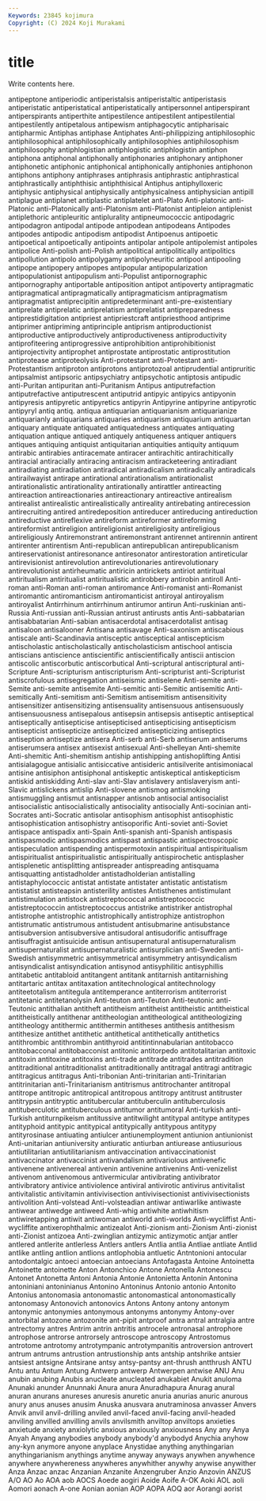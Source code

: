 ```yaml
---
Keywords: 23845 kojimura
Copyright: (C) 2024 Koji Murakami
---
```


# title

Write contents here.




antipeptone antiperiodic antiperistalsis antiperistaltic antiperistasis antiperistatic antiperistatical antiperistatically antipersonnel antiperspirant
antiperspirants antiperthite antipestilence antipestilent antipestilential antipestilently antipetalous antipewism antiphagocytic antipharisaic
antipharmic Antiphas antiphase Antiphates Anti-philippizing antiphilosophic antiphilosophical antiphilosophically antiphilosophies antiphilosophism
antiphilosophy antiphlogistian antiphlogistic antiphlogistin antiphon antiphona antiphonal antiphonally antiphonaries antiphonary
antiphoner antiphonetic antiphonic antiphonical antiphonically antiphonies antiphonon antiphons antiphony antiphrases
antiphrasis antiphrastic antiphrastical antiphrastically antiphthisic antiphthisical Antiphus antiphylloxeric antiphysic antiphysical
antiphysically antiphysicalness antiphysician antipill antiplague antiplanet antiplastic antiplatelet anti-Plato Anti-platonic
anti-Platonic anti-Platonically anti-Platonism anti-Platonist antipleion antiplenist antiplethoric antipleuritic antiplurality antipneumococcic
antipodagric antipodagron antipodal antipode antipodean antipodeans Antipodes antipodes antipodic antipodism
antipodist Antipoenus antipoetic antipoetical antipoetically antipoints antipolar antipole antipolemist antipoles
antipolice Anti-polish anti-Polish antipolitical antipolitically antipolitics antipollution antipolo antipolygamy antipolyneuritic
antipool antipooling antipope antipopery antipopes antipopular antipopularization antipopulationist antipopulism anti-Populist
antipornographic antipornography antiportable antiposition antipot antipoverty antipragmatic antipragmatical antipragmatically antipragmaticism
antipragmatism antipragmatist antiprecipitin antipredeterminant anti-pre-existentiary antiprelate antiprelatic antiprelatism antiprelatist antipreparedness
antiprestidigitation antipriest antipriestcraft antipriesthood antiprime antiprimer antipriming antiprinciple antiprism antiproductionist
antiproductive antiproductively antiproductiveness antiproductivity antiprofiteering antiprogressive antiprohibition antiprohibitionist antiprojectivity antiprophet
antiprostate antiprostatic antiprostitution antiprotease antiproteolysis Anti-protestant anti-Protestant anti-Protestantism antiproton antiprotons
antiprotozoal antiprudential antipruritic antipsalmist antipsoric antipsychiatry antipsychotic antiptosis antipudic anti-Puritan
antipuritan anti-Puritanism Antipus antiputrefaction antiputrefactive antiputrescent antiputrid antipyic antipyics antipyonin
antipyresis antipyretic antipyretics antipyrin Antipyrine antipyrine antipyrotic antipyryl antiq antiq.
antiqua antiquarian antiquarianism antiquarianize antiquarianly antiquarians antiquaries antiquarism antiquarium antiquartan
antiquary antiquate antiquated antiquatedness antiquates antiquating antiquation antique antiqued antiquely
antiqueness antiquer antiquers antiques antiquing antiquist antiquitarian antiquities antiquity antiquum
antirabic antirabies antiracemate antiracer antirachitic antirachitically antiracial antiracially antiracing antiracism
antiracketeering antiradiant antiradiating antiradiation antiradical antiradicalism antiradically antiradicals antirailwayist antirape
antirational antirationalism antirationalist antirationalistic antirationality antirationally antirattler antireacting antireaction antireactionaries
antireactionary antireactive antirealism antirealist antirealistic antirealistically antireality antirebating antirecession antirecruiting
antired antiredeposition antireducer antireducing antireduction antireductive antireflexive antireform antireformer antireforming
antireformist antireligion antireligionist antireligiosity antireligious antireligiously Antiremonstrant antiremonstrant antirennet antirennin
antirent antirenter antirentism Anti-republican antirepublican antirepublicanism antireservationist antiresonance antiresonator antirestoration
antireticular antirevisionist antirevolution antirevolutionaries antirevolutionary antirevolutionist antirheumatic antiricin antirickets antiriot
antiritual antiritualism antiritualist antiritualistic antirobbery antirobin antiroll Anti-roman anti-Roman anti-roman
antiromance Anti-romanist anti-Romanist antiromantic antiromanticism antiromanticist antiroyal antiroyalism antiroyalist Antirrhinum
antirrhinum antirumor antirun Anti-ruskinian anti-Russia Anti-russian anti-Russian antirust antirusts antis
Anti-sabbatarian antisabbatarian Anti-sabian antisacerdotal antisacerdotalist antisag antisaloon antisalooner Antisana antisavage
Anti-saxonism antiscabious antiscale anti-Scandinavia antisceptic antisceptical antiscepticism antischolastic antischolastically antischolasticism
antischool antiscia antiscians antiscience antiscientific antiscientifically antiscii antiscion antiscolic antiscorbutic
antiscorbutical Anti-scriptural antiscriptural anti-Scripture Anti-scripturism antiscripturism Anti-scripturist anti-Scripturist antiscrofulous antisegregation
antiseismic antiselene Anti-semite anti-Semite anti-semite antisemite Anti-semitic anti-Semitic antisemitic Anti-semitically
Anti-semitism anti-Semitism antisemitism antisensitivity antisensitizer antisensitizing antisensuality antisensuous antisensuously antisensuousness
antisepalous antisepsin antisepsis antiseptic antiseptical antiseptically antisepticise antisepticised antisepticising antisepticism
antisepticist antisepticize antisepticized antisepticizing antiseptics antiseption antiseptize antisera Anti-serb anti-Serb
antiserum antiserums antiserumsera antisex antisexist antisexual Anti-shelleyan Anti-shemite Anti-shemitic Anti-shemitism
antiship antishipping antishoplifting Antisi antisialagogue antisialic antisiccative antisideric antisilverite antisimoniacal
antisine antisiphon antisiphonal antiskeptic antiskeptical antiskepticism antiskid antiskidding Anti-slav anti-Slav
antislavery antislaveryism anti-Slavic antislickens antislip Anti-slovene antismog antismoking antismuggling antismut
antisnapper antisnob antisocial antisocialist antisocialistic antisocialistically antisociality antisocially Anti-socinian anti-Socrates
anti-Socratic antisolar antisophism antisophist antisophistic antisophistication antisophistry antisoporific Anti-soviet anti-Soviet
antispace antispadix anti-Spain Anti-spanish anti-Spanish antispasis antispasmodic antispasmodics antispast antispastic
antispectroscopic antispeculation antispending antispermotoxin antispiritual antispiritualism antispiritualist antispiritualistic antispiritually antispirochetic
antisplasher antisplenetic antisplitting antispreader antispreading antisquama antisquatting antistadholder antistadholderian antistalling
antistaphylococcic antistat antistate antistater antistatic antistatism antistatist antisteapsin antisterility antistes
Antisthenes antistimulant antistimulation antistock antistreptococcal antistreptococcic antistreptococcin antistreptococcus antistrike antistriker
antistrophal antistrophe antistrophic antistrophically antistrophize antistrophon antistrumatic antistrumous antistudent antisubmarine
antisubstance antisubversion antisubversive antisudoral antisudorific antisuffrage antisuffragist antisuicide antisun antisupernatural
antisupernaturalism antisupernaturalist antisupernaturalistic antisurplician anti-Sweden anti-Swedish antisymmetric antisymmetrical antisymmetry antisyndicalism
antisyndicalist antisyndication antisynod antisyphilitic antisyphillis antitabetic antitabloid antitangent antitank antitarnish
antitarnishing antitartaric antitax antitaxation antitechnological antitechnology antiteetotalism antitegula antitemperance antiterrorism
antiterrorist antitetanic antitetanolysin Anti-teuton anti-Teuton Anti-teutonic anti-Teutonic antithalian antitheft antitheism
antitheist antitheistic antitheistical antitheistically antithenar antitheologian antitheological antitheologizing antitheology antithermic
antithermin antitheses antithesis antithesism antithesize antithet antithetic antithetical antithetically antithetics
antithrombic antithrombin antithyroid antitintinnabularian antitobacco antitobacconal antitobacconist antitonic antitorpedo antitotalitarian
antitoxic antitoxin antitoxine antitoxins anti-trade antitrade antitrades antitradition antitraditional antitraditionalist
antitraditionally antitragal antitragi antitragic antitragicus antitragus Anti-tribonian Anti-trinitarian anti-Trinitarian antitrinitarian
anti-Trinitarianism antitrismus antitrochanter antitropal antitrope antitropic antitropical antitropous antitropy antitrust
antitruster antitrypsin antitryptic antitubercular antituberculin antituberculosis antituberculotic antituberculous antitumor antitumoral
Anti-turkish anti-Turkish antiturnpikeism antitussive antitwilight antitypal antitype antitypes antityphoid antitypic
antitypical antitypically antitypous antitypy antityrosinase antiuating antiulcer antiunemployment antiunion antiunionist
Anti-unitarian antiuniversity antiuratic antiurban antiurease antiusurious antiutilitarian antiutilitarianism antivaccination antivaccinationist
antivaccinator antivaccinist antivandalism antivariolous antivenefic antivenene antivenereal antivenin antivenine antivenins
Anti-venizelist antivenom antivenomous antivermicular antivibrating antivibrator antivibratory antivice antiviolence antiviral
antivirotic antivirus antivitalist antivitalistic antivitamin antivivisection antivivisectionist antivivisectionists antivolition Anti-volstead
Anti-volsteadian antiwar antiwarlike antiwaste antiwear antiwedge antiweed Anti-whig antiwhite antiwhitism
antiwiretapping antiwit antiwoman antiworld anti-worlds Anti-wycliffist Anti-wycliffite antixerophthalmic antizealot Anti-zionism
anti-Zionism Anti-zionist anti-Zionist antizoea Anti-zwinglian antizymic antizymotic antjar antler antlered
antlerite antlerless Antlers antlers Antlia antlia Antliae antliate Antlid antlike
antling antlion antlions antlophobia antluetic Antntonioni antocular antodontalgic antoeci antoecian
antoecians Antofagasta Antoine Antoinetta Antoinette antoinette Anton Antonchico Antone Antonella
Antonescu Antonet Antonetta Antoni Antonia Antonie Antonietta Antonin Antonina antoniniani
antoninianus Antonino Antoninus Antonio antonio Antonito Antonius antonomasia antonomastic antonomastical
antonomastically antonomasy Antonovich antonovics Antons Antony antony antonym antonymic antonymies
antonymous antonyms antonymy Antony-over antorbital antozone antozonite ant-pipit antproof antra
antral antralgia antre antrectomy antres Antrim antrin antritis antrocele antronasal
antrophore antrophose antrorse antrorsely antroscope antroscopy Antrostomus antrotome antrotomy antrotympanic
antrotympanitis antroversion antrovert antrum antrums antrustion antrustionship ants antship antshrike
antsier antsiest antsigne Antsirane antsy antsy-pantsy ant-thrush antthrush ANTU Antu
antu Antum Antung Antwerp antwerp Antwerpen antwise ANU Anu anubin
anubing Anubis anucleate anucleated anukabiet Anukit anuloma Anunaki anunder Anunnaki
Anura anura Anuradhapura Anurag anural anuran anurans anureses anuresis anuretic
anuria anurias anuric anurous anury anus anuses anusim Anuska anusvara
anutraminosa anvasser Anvers Anvik anvil anvil-drilling anviled anvil-faced anvil-facing anvil-headed
anviling anvilled anvilling anvils anvilsmith anviltop anviltops anxieties anxietude anxiety
anxiolytic anxious anxiously anxiousness Any any Anya Anyah Anyang anybodies
anybody anybody'd anybodyd Anychia anyhow any-kyn anymore anyone anyplace Anystidae
anything anythingarian anythingarianism anythings anytime anyway anyways anywhen anywhence anywhere
anywhereness anywheres anywhither anywhy anywise anywither Anza Anzac anzac Anzanian
Anzanite Anzengruber Anzio Anzovin ANZUS A/O AO Ao AOA aob
AOCS Aoede aogiri Aoide Aoife A-OK Aoki AOL aoli Aomori
aonach A-one Aonian aonian AOP AOPA AOQ aor Aorangi aorist

